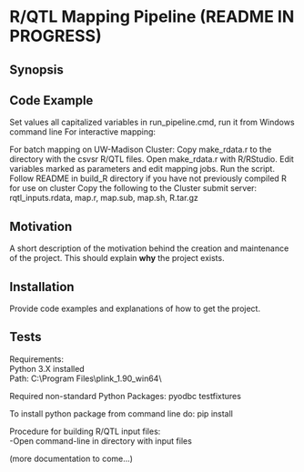 # R/QTL Mapping Pipeline  (README IN PROGRESS)
## Synopsis


## Code Example
Set values all capitalized variables in run_pipeline.cmd, run it from Windows command line
For interactive mapping:

For batch mapping on UW-Madison Cluster:
	Copy make_rdata.r to the directory with the csvsr R/QTL files.
	Open make_rdata.r with R/RStudio. Edit variables marked as parameters and edit mapping jobs.
	Run the script.
	Follow README in build_R directory if you have not previously compiled R for use on cluster
	Copy the following to the Cluster submit server:
		rqtl_inputs.rdata, map.r, map.sub, map.sh, R.tar.gz

## Motivation

A short description of the motivation behind the creation and maintenance of the project. This should explain **why** the project exists.

## Installation

Provide code examples and explanations of how to get the project.

## Tests

Requirements:<br>
	Python 3.X installed<br>
	Path: 
		C:\Program Files\plink_1.90_win64\

Required non-standard Python Packages:
pyodbc
testfixtures

To install python package from command line do:
pip install <package name>

Procedure for building R/QTL input files:<br>
-Open command-line in directory with input files<br>

(more documentation to come...)
